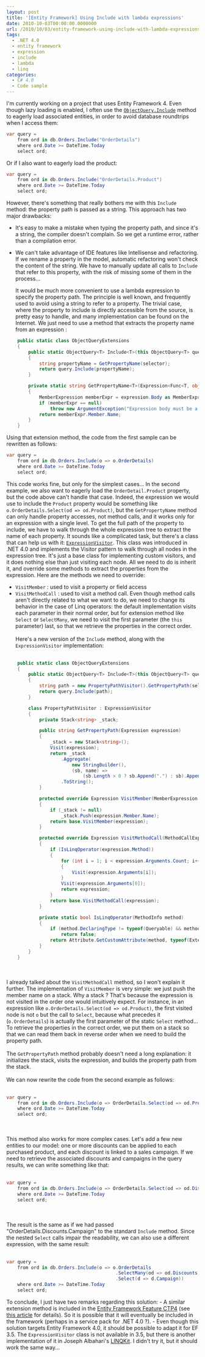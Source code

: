 ```yaml
---
layout: post
title: '[Entity Framework] Using Include with lambda expressions'
date: 2010-10-03T00:00:00.0000000
url: /2010/10/03/entity-framework-using-include-with-lambda-expressions/
tags:
  - .NET 4.0
  - entity framework
  - expression
  - include
  - lambda
  - linq
categories:
  - C# 4.0
  - Code sample
---
```


I'm currently working on a project that uses Entity Framework 4. Even though lazy loading is enabled, I often use the [`ObjectQuery.Include`](http://msdn.microsoft.com/en-us/library/bb738708.aspx) method to eagerly load associated entities, in order to avoid database roundtrips when I access them:  
```csharp
var query =
    from ord in db.Orders.Include("OrderDetails")
    where ord.Date >= DateTime.Today
    select ord;
```
  Or if I also want to eagerly load the product:  
```csharp
var query =
    from ord in db.Orders.Include("OrderDetails.Product")
    where ord.Date >= DateTime.Today
    select ord;
```
  However, there's something that really bothers me with this `Include` method: the property path is passed as a string. This approach has two major drawbacks: 
- It's easy to make a mistake when typing the property path, and since it's a string, the compiler doesn't complain. So we get a runtime error, rather than a compilation error.
- We can't take advantage of IDE features like Intellisense and refactoring. If we rename a property in the model, automatic refactoring won't check the content of the string. We have to manually update all calls to `Include` that refer to this property, with the risk of missing some of them in the process...

  It would be much more convenient to use a lambda expression to specify the property path. The principle is well known, and frequently used to avoid using a string to refer to a property.  The trivial case, where the property to include is directly accessible from the source, is pretty easy to handle, and many implementation can be found on the Internet. We just need to use a method that extracts the property name from an expression :  
```csharp
    public static class ObjectQueryExtensions
    {
        public static ObjectQuery<T> Include<T>(this ObjectQuery<T> query, Expression<Func<T, object>> selector)
        {
            string propertyName = GetPropertyName(selector);
            return query.Include(propertyName);
        }

        private static string GetPropertyName<T>(Expression<Func<T, object>> expression)
        {
            MemberExpression memberExpr = expression.Body as MemberExpression;
            if (memberExpr == null)
                throw new ArgumentException("Expression body must be a member expression");
            return memberExpr.Member.Name;
        }
    }
```
  Using that extension method, the code from the first sample can be rewritten as follows:  
```csharp
var query =
    from ord in db.Orders.Include(o => o.OrderDetails)
    where ord.Date >= DateTime.Today
    select ord;
```
  This code works fine, but only for the simplest cases... In the second example, we also want to eagerly load the `OrderDetail.Product` property, but the code above can't handle that case. Indeed, the expression we would use to include the `Product` property would be something like `o.OrderDetails.Select(od => od.Product)`, but the `GetPropertyName` method can only handle property accesses, not method calls, and it works only for an expression with a single level.  To get the full path of the property to include, we have to walk through the whole expression tree to extract the name of each property. It sounds like a complicated task, but there's a class that can help us with it: [`ExpressionVisitor`](http://msdn.microsoft.com/en-us/library/system.linq.expressions.expressionvisitor.aspx). This class was introduced in .NET 4.0 and implements the Visitor pattern to walk through all nodes in the expression tree. It's just a base class for implementing custom visitors, and it does nothing else than just visiting each node. All we need to do is inherit it, and override some methods to extract the properties from the expression. Here are the methods we need to override:
- `VisitMember` : used to visit a property or field access
- `VisitMethodCall` : used to visit a method call. Even though method calls aren't directly related to what we want to do, we need to change its behavior in the case of Linq operators: the default implementation visits each parameter in their normal order, but for extension method like `Select` or `SelectMany`, we need to visit the first parameter (the `this` parameter) last, so that we retrieve the properties in the correct order.<br><br>Here's a new version of the `Include` method, along with the `ExpressionVisitor` implementation:<br><br>
```csharp
    public static class ObjectQueryExtensions
    {
        public static ObjectQuery<T> Include<T>(this ObjectQuery<T> query, Expression<Func<T, object>> selector)
        {
            string path = new PropertyPathVisitor().GetPropertyPath(selector);
            return query.Include(path);
        }

        class PropertyPathVisitor : ExpressionVisitor
        {
            private Stack<string> _stack;

            public string GetPropertyPath(Expression expression)
            {
                _stack = new Stack<string>();
                Visit(expression);
                return _stack
                    .Aggregate(
                        new StringBuilder(),
                        (sb, name) =>
                            (sb.Length > 0 ? sb.Append(".") : sb).Append(name))
                    .ToString();
            }

            protected override Expression VisitMember(MemberExpression expression)
            {
                if (_stack != null)
                    _stack.Push(expression.Member.Name);
                return base.VisitMember(expression);
            }

            protected override Expression VisitMethodCall(MethodCallExpression expression)
            {
                if (IsLinqOperator(expression.Method))
                {
                    for (int i = 1; i < expression.Arguments.Count; i++)
                    {
                        Visit(expression.Arguments[i]);
                    }
                    Visit(expression.Arguments[0]);
                    return expression;
                }
                return base.VisitMethodCall(expression);
            }

            private static bool IsLinqOperator(MethodInfo method)
            {
                if (method.DeclaringType != typeof(Queryable) && method.DeclaringType != typeof(Enumerable))
                    return false;
                return Attribute.GetCustomAttribute(method, typeof(ExtensionAttribute)) != null;
            }
        }
    }
```
<br><br>I already talked about the `VisitMethodCall` method, so I won't explain it further. The implementation of `VisitMember` is very simple: we just push the member name on a stack. Why a stack ? That's because the expression is not visited in the order one would intuitively expect. For instance, in an expression like `o.OrderDetails.Select(od => od.Product)`, the first visited node is not `o` but the call to `Select`, because what precedes it (`o.OrderDetails`) is actually the first parameter of the static `Select` method... To retrieve the properties in the correct order, we put them on a stack so that we can read them back in reverse order when we need to build the property path.<br><br>The `GetPropertyPath` method probably doesn't need a long explanation: it initializes the stack, visits the expression, and builds the property path from the stack.<br><br>We can now rewrite the code from the second example as follows:<br><br>
```csharp
var query =
    from ord in db.Orders.Include(o => OrderDetails.Select(od => od.Product))
    where ord.Date >= DateTime.Today
    select ord;
```
<br><br>This method also works for more complex cases. Let's add a few new entities to our model: one or more discounts can be applied to each purchased product, and each discount is linked to a sales campaign. If we need to retrieve the associated discounts and campaigns in the query results, we can write something like that:<br><br>
```csharp
var query =
    from ord in db.Orders.Include(o => OrderDetails.Select(od => od.Discounts.Select(d => d.Campaign)))
    where ord.Date >= DateTime.Today
    select ord;
```
<br><br>The result is the same as if we had passed "OrderDetails.Discounts.Campaign" to the standard `Include` method. Since the nested `Select` calls impair the readability, we can also use a different expression, with the same result:<br><br>
```csharp
var query =
    from ord in db.Orders.Include(o => o.OrderDetails
                                        .SelectMany(od => od.Discounts)
                                        .Select(d => d.Campaign))
    where ord.Date >= DateTime.Today
    select ord;
```
To conclude, I just have two remarks regarding this solution:
    - A similar extension method is included in the [Entity Framework Feature CTP4](http://blogs.msdn.com/b/adonet/archive/2010/07/14/ctp4announcement.aspx) (see [this article](http://romiller.com/2010/07/14/ef-ctp4-tips-tricks-include-with-lambda/) for details). So it is possible that it will eventually be included in the framework (perhaps in a service pack for .NET 4.0 ?).
    - Even though this solution targets Entity Framework 4.0, it should be possible to adapt it for EF 3.5. The `ExpressionVisitor` class is not available in 3.5, but there is another implementation of it in Joseph Albahari's [LINQKit](http://www.albahari.com/nutshell/linqkit.aspx). I didn't try it, but it should work the same way...


